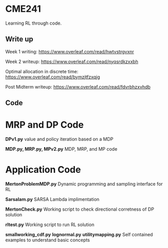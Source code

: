 # CME241
Learning RL through code.

## Write up

Week 1 writing: https://www.overleaf.com/read/hwtvstrgvxnr

Week 2 writeup: https://www.overleaf.com/read/nyqsrdkzxxbh

Optimal allocation in discrete time: https://www.overleaf.com/read/bymzjtfzxqjg

Post Midterm writeup: https://www.overleaf.com/read/fdvrbhzxvhdb

## Code
# MRP and DP Code
**DPv1.py**
value and policy iteration based on a MDP

**MDP.py, MRP.py, MPv2.py**
MDP, MRP, and MP code

# Application Code

**MertonProblemMDP.py**
Dynamic programming and sampling interface for RL

**Sarsalam.py**
SARSA Lambda implimentation 

**MertonCheck.py**
Working script to check directional corretness of DP solution

**rltest.py**
Working script to run RL solution

**smallworking_cdf.py**
**lognormal.py**
**utilitymapping.py**
Self contained examples to understand basic concepts






